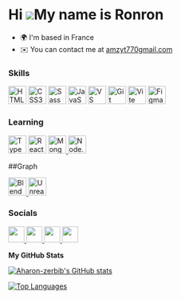 Hi ![](https://user-images.githubusercontent.com/18350557/176309783-0785949b-9127-417c-8b55-ab5a4333674e.gif)My name is Ronron
==============================================================================================================================

* 🌍  I'm based in France
* ✉️  You can contact me at [amzyt770gmail.com](mailto:amzyt770gmail.com )

### Skills

<p align="left">
 <a href="https://developer.mozilla.org/en-US/docs/Glossary/HTML5" target="_blank" rel="noreferrer"><img src="https://raw.githubusercontent.com/danielcranney/readme-generator/main/public/icons/skills/html5-colored.svg"   
 width="36" height="36" alt="HTML5" /></a>
 <a href="https://www.w3.org/TR/CSS/#css"   
 target="_blank" rel="noreferrer"><img src="https://raw.githubusercontent.com/danielcranney/readme-generator/main/public/icons/skills/css3-colored.svg"   
 width="36" height="36" alt="CSS3" /></a>
 <a href="https://sass-lang.com/"   
 target="_blank" rel="noreferrer"><img src="https://raw.githubusercontent.com/danielcranney/readme-generator/main/public/icons/skills/sass-colored.svg"   
 width="36" height="36" alt="Sass"   
 /></a>
<a href="https://developer.mozilla.org/en-US/docs/Web/JavaScript" target="_blank" rel="noreferrer"><img src="https://raw.githubusercontent.com/danielcranney/readme-generator/main/public/icons/skills/javascript-colored.svg"   
 width="36" height="36" alt="JavaScript" /></a>
 <a href="https://code.visualstudio.com/"   
 target="_blank" rel="noreferrer"><img src="https://raw.githubusercontent.com/danielcranney/readme-generator/main/public/icons/skills/visualstudiocode.svg"   
 width="36" height="36" alt="VS Code" /></a>
 <a href="https://git-scm.com/"   
 target="_blank" rel="noreferrer"><img src="https://raw.githubusercontent.com/danielcranney/readme-generator/main/public/icons/skills/git-colored.svg"   
 width="36" height="36" alt="Git"   
 /></a>
<a href="https://vitejs.dev/" target="_blank" rel="noreferrer"><img src="https://raw.githubusercontent.com/danielcranney/readme-generator/main/public/icons/skills/vite-colored.svg"   
 width="36" height="36" alt="Vite" /></a>
<a href="https://www.figma.com/"   
 target="_blank" rel="noreferrer"><img src="https://raw.githubusercontent.com/danielcranney/readme-generator/main/public/icons/skills/figma-colored.svg"   
 width="36" height="36" alt="Figma"   
 /></a>

</p>

### Learning
<p align="left">
 <a href="https://www.typescriptlang.org/" target="_blank" rel="noreferrer"><img src="https://raw.githubusercontent.com/danielcranney/readme-generator/main/public/icons/skills/typescript-colored.svg"   
 width="36" height="36" alt="TypeScript" /></a>
 <a href="https://reactjs.org/" target="_blank" rel="noreferrer"><img src="https://raw.githubusercontent.com/danielcranney/readme-generator/main/public/icons/skills/react-colored.svg"   
 width="36" height="36" alt="React" /></a>

<a href="https://www.mongodb.com" target="_blank" rel="noreferrer">
  <img src="https://raw.githubusercontent.com/danielcranney/readme-generator/main/public/icons/skills/mongodb-colored.svg" 
       width="36" height="36" alt="MongoDB" />
</a>

<a href="https://nodejs.org" target="_blank" rel="noreferrer">
  <img src="https://raw.githubusercontent.com/danielcranney/readme-generator/main/public/icons/skills/nodejs-colored.svg" 
       width="36" height="36" alt="Node.js" />
</a>


 
</p>

##Graph
<p align="left">
 <a href="https://www.blender.org" target="_blank" rel="noreferrer">
  <img src="https://raw.githubusercontent.com/danielcranney/readme-generator/main/public/icons/skills/blender-colored.svg" 
       width="36" height="36" alt="Blender" />
</a>
<a href="https://www.unrealengine.com" target="_blank" rel="noreferrer">
  <img src="https://upload.wikimedia.org/wikipedia/commons/thumb/4/4c/Unreal_Engine_logo_2014.svg/1200px-Unreal_Engine_logo_2014.svg.png" 
       width="36" height="36" alt="Unreal Engine" />
</a>

 </p>

 
### Socials

<p align="left"> <a href="https://discord.com/users/daykoro" target="_blank" rel="noreferrer"> <picture> <source media="(prefers-color-scheme: dark)" srcset="https://raw.githubusercontent.com/danielcranney/readme-generator/main/public/icons/socials/discord-dark.svg" /> <source media="(prefers-color-scheme: light)" srcset="https://raw.githubusercontent.com/danielcranney/readme-generator/main/public/icons/socials/discord.svg" /> <img src="https://raw.githubusercontent.com/danielcranney/readme-generator/main/public/icons/socials/discord.svg" width="32" height="32" /> </picture> </a> <a href="https://www.github.com/Aharon-zerbib" target="_blank" rel="noreferrer"> <picture> <source media="(prefers-color-scheme: dark)" srcset="https://raw.githubusercontent.com/danielcranney/readme-generator/main/public/icons/socials/github-dark.svg" /> <source media="(prefers-color-scheme: light)" srcset="https://raw.githubusercontent.com/danielcranney/readme-generator/main/public/icons/socials/github.svg" /> <img src="https://raw.githubusercontent.com/danielcranney/readme-generator/main/public/icons/socials/github.svg" width="32" height="32" /> </picture> </a> <a href="http://www.instagram.com/ronron.mz" target="_blank" rel="noreferrer"> <picture> <source media="(prefers-color-scheme: dark)" srcset="https://raw.githubusercontent.com/danielcranney/readme-generator/main/public/icons/socials/instagram-dark.svg" /> <source media="(prefers-color-scheme: light)" srcset="https://raw.githubusercontent.com/danielcranney/readme-generator/main/public/icons/socials/instagram.svg" /> <img src="https://raw.githubusercontent.com/danielcranney/readme-generator/main/public/icons/socials/instagram.svg" width="32" height="32" /> </picture> </a> <a href="https://www.x.com/Daykoro_" target="_blank" rel="noreferrer"> <picture> <source media="(prefers-color-scheme: dark)" srcset="https://raw.githubusercontent.com/danielcranney/readme-generator/main/public/icons/socials/twitter-dark.svg" /> <source media="(prefers-color-scheme: light)" srcset="https://raw.githubusercontent.com/danielcranney/readme-generator/main/public/icons/socials/twitter.svg" /> <img src="https://raw.githubusercontent.com/danielcranney/readme-generator/main/public/icons/socials/twitter.svg" width="32" height="32" /> </picture> </a></p>


<b>My GitHub Stats</b>

<a href="http://www.github.com/Aharon-zerbib"><img src="https://github-readme-stats.vercel.app/api?username=Aharon-zerbib&show_icons=true&hide=stars,issues,&title_color=84cc16&text_color=a855f7&icon_color=3382ed&bg_color=1c1917&hide_border=true&show_icons=true" alt="Aharon-zerbib's GitHub stats" /></a>

<a href="https://github.com/Aharon-zerbib" align="left"><img src="https://github-readme-stats.vercel.app/api/top-langs/?username=Aharon-zerbib&langs_count=10&title_color=84cc16&text_color=a855f7&icon_color=3382ed&bg_color=1c1917&hide_border=true&locale=en&custom_title=Top%20%Languages" alt="Top Languages" /></a>
